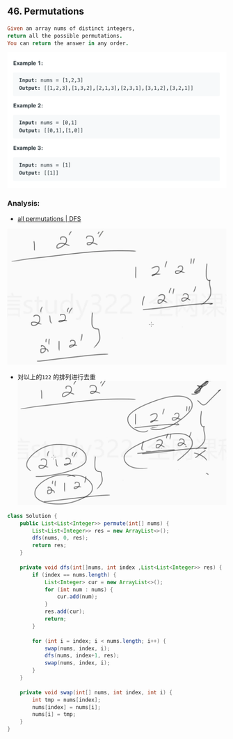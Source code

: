## 46. Permutations

```ruby
Given an array nums of distinct integers, 
return all the possible permutations.
You can return the answer in any order.
```

![](img/2021-06-03-00-49-17.png)

### Analysis:

- [all permutations | DFS](https://novemberfall.github.io/LeetCode-NoteBook/#/m10/permutationsWithStr)

![](img/2022-09-24-17-58-38.png)
- 对以上的`122` 的排列进行去重
![](img/2022-09-24-18-00-46.png)


```java
class Solution {
    public List<List<Integer>> permute(int[] nums) {
        List<List<Integer>> res = new ArrayList<>();
        dfs(nums, 0, res);
        return res;
    }
    
    private void dfs(int[]nums, int index ,List<List<Integer>> res) {
        if (index == nums.length) {
            List<Integer> cur = new ArrayList<>();
            for (int num : nums) {
                cur.add(num);
            }
            res.add(cur);
            return;
        }
        
        for (int i = index; i < nums.length; i++) {
            swap(nums, index, i);
            dfs(nums, index+1, res);
            swap(nums, index, i);
        }
    }
    
    private void swap(int[] nums, int index, int i) {
        int tmp = nums[index];
        nums[index] = nums[i];
        nums[i] = tmp;
    }
}
```
